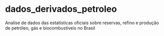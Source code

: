 # dados_derivados_petroleo
Analise de dados das estatísticas oficiais sobre reservas, refino e produção de petróleo, gás e biocombustíveis no Brasil
